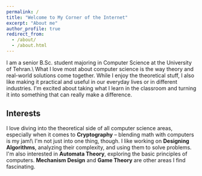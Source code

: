 ```yaml
---
permalink: /
title: "Welcome to My Corner of the Internet"
excerpt: "About me"
author_profile: true
redirect_from:
  - /about/
  - /about.html
---
```


I am a senior B.Sc. student majoring in Computer Science at the University of Tehran.\\
What I love most about computer science is the way theory and real-world solutions come together. While I enjoy the theoretical stuff, I also like making it practical and useful in our everyday lives or in different industries. I'm excited about taking what I learn in the classroom and turning it into something that can really make a difference.

## Interests

I love diving into the theoretical side of all computer science areas, especially when it comes to **Cryptography** – blending math with computers is my jam!\\
I'm not just into one thing, though. I like working on **Designing Algorithms**, analyzing their complexity, and using them to solve problems. I'm also interested in **Automata Theory**, exploring the basic principles of computers. **Mechanism Design** and **Game Theory** are other areas I find fascinating.

